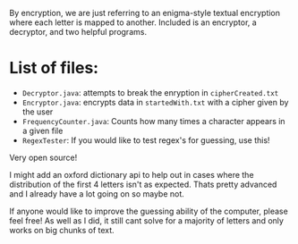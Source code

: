 By encryption, we are just referring to an enigma-style textual encryption where each letter is mapped to another. Included is an encryptor, a decryptor, and two helpful programs.

# List of files: 
* `Decryptor.java`: attempts to break the enryption in `cipherCreated.txt`
* `Encryptor.java`: encrypts data in `startedWith.txt` with a cipher given by the user
* `FrequencyCounter.java`: Counts how many times a character appears in a given file
* `RegexTester`: If you would like to test regex's for guessing, use this!

Very open source! 

I might add an oxford dictionary api to help out in cases where the distribution of the first 4 letters isn't as expected. Thats pretty advanced and I already have a lot going on so maybe not. 

If anyone would like to improve the guessing ability of the computer, please feel free! As well as I did, it still cant solve for a majority of letters and only works on big chunks of text.